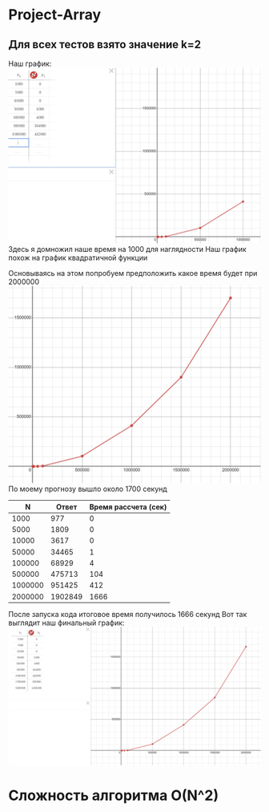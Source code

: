 # Project-Array
## Для всех тестов взято значение k=2
Наш график:
![](graphic/first.png)\
Здесь я домножил наше время на 1000 для наглядности
Наш график похож на график квадратичной функции

Основываясь на этом попробуем предположить какое время будет при 2000000
![](graphic/forecast.png)
По моему  прогнозу вышло около 1700 секунд


| N | Ответ | Время рассчета (сек) |
|-|-|-|
|1000 | 977 | 0|
|5000 | 1809 | 0|
|10000 | 3617 | 0|
|50000 | 34465 | 1|
|100000 | 68929 | 4|
|500000 | 475713 | 104|
|1000000 | 951425 | 412|
|2000000 | 1902849 | 1666|

После запуска кода итоговое время получилось 1666 секунд
Вот так выглядит наш финальный график:
![](graphic/finally.png)

# Сложность алгоритма O(N^2)